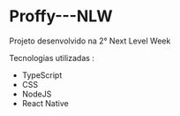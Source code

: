 # Proffy---NLW
Projeto desenvolvido na 2° Next Level Week 

Tecnologias utilizadas : 
 - TypeScript
 - CSS
 - NodeJS
 - React Native 
